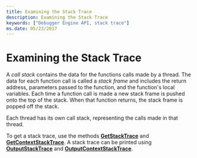 ```yaml
---
title: Examining the Stack Trace
description: Examining the Stack Trace
keywords: ["Debugger Engine API, stack trace"]
ms.date: 05/23/2017
---
```


# Examining the Stack Trace


A *call stack* contains the data for the functions calls made by a thread. The data for each function call is called a *stack frame* and includes the return address, parameters passed to the function, and the function's local variables. Each time a function call is made a new stack frame is pushed onto the top of the stack. When that function returns, the stack frame is popped off the stack.

Each thread has its own call stack, representing the calls made in that thread.

To get a stack trace, use the methods [**GetStackTrace**](/windows-hardware/drivers/ddi/dbgeng/nf-dbgeng-idebugcontrol3-getstacktrace) and [**GetContextStackTrace**](/windows-hardware/drivers/ddi/dbgeng/nf-dbgeng-idebugcontrol4-getcontextstacktrace). A stack trace can be printed using [**OutputStackTrace**](/windows-hardware/drivers/ddi/dbgeng/nf-dbgeng-idebugcontrol3-outputstacktrace) and [**OutputContextStackTrace**](/windows-hardware/drivers/ddi/dbgeng/nf-dbgeng-idebugcontrol4-outputcontextstacktrace).

 

